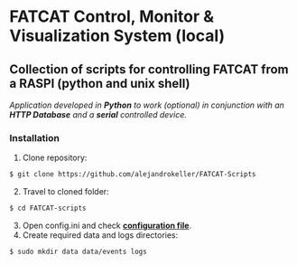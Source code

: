 # FATCAT Control, Monitor & Visualization System (local)
## Collection of scripts for controlling FATCAT from a RASPI (python and unix shell)
*Application developed in **Python** to work (optional) in conjunction with an **HTTP Database** and a **serial** controlled device.*

### **Installation**
1. Clone repository:
```bash
$ git clone https://github.com/alejandrokeller/FATCAT-Scripts
```
2. Travel to cloned folder:
```bash
$ cd FATCAT-scripts
```
3. Open config.ini and check **[configuration file](#configuration-file)**.
4. Create required data and logs directories:
```bash
$ sudo mkdir data data/events logs
```

